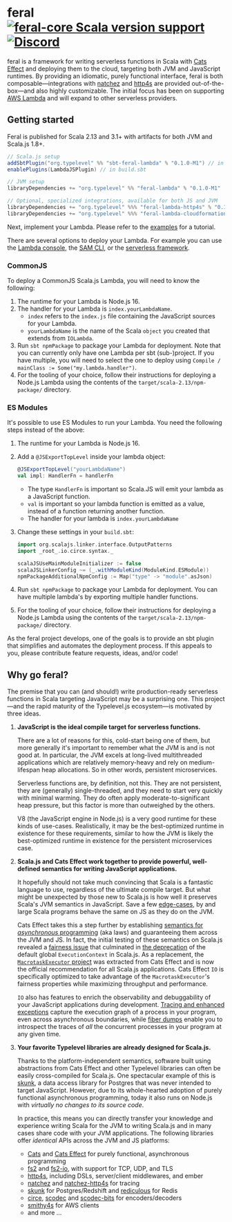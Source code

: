 # feral [![feral-core Scala version support](https://index.scala-lang.org/typelevel/feral/feral-core/latest.svg?color=red)](https://index.scala-lang.org/typelevel/feral/feral-core) [![Discord](https://img.shields.io/discord/632277896739946517.svg?label=&logo=discord&logoColor=ffffff&color=404244&labelColor=6A7EC2)](https://discord.gg/AJASeCq8gN)

feral is a framework for writing serverless functions in Scala with [Cats Effect](https://github.com/typelevel/cats-effect) and deploying them to the cloud, targeting both JVM and JavaScript runtimes. By providing an idiomatic, purely functional interface, feral is both composable—integrations with [natchez](https://github.com/tpolecat/natchez) and [http4s](https://github.com/http4s/http4s) are provided out-of-the-box—and also highly customizable. The initial focus has been on supporting [AWS Lambda](https://aws.amazon.com/lambda/) and will expand to other serverless providers.

## Getting started

Feral is published for Scala 2.13 and 3.1+ with artifacts for both JVM and Scala.js 1.8+.

```scala
// Scala.js setup
addSbtPlugin("org.typelevel" %% "sbt-feral-lambda" % "0.1.0-M1") // in plugins.sbt
enablePlugins(LambdaJSPlugin) // in build.sbt

// JVM setup
libraryDependencies += "org.typelevel" %% "feral-lambda" % "0.1.0-M1"

// Optional, specialized integrations, available for both JS and JVM
libraryDependencies += "org.typelevel" %%% "feral-lambda-http4s" % "0.1.0-M1"
libraryDependencies += "org.typelevel" %%% "feral-lambda-cloudformation-custom-resource" % "0.1.0-M1"
```

Next, implement your Lambda. Please refer to the [examples](examples/src/main/scala/feral/examples) for a tutorial.

There are several options to deploy your Lambda. For example you can use the [Lambda console](https://docs.aws.amazon.com/lambda/latest/dg/foundation-console.html), the [SAM CLI](https://docs.aws.amazon.com/serverless-application-model/latest/developerguide/serverless-sam-cli-install.html), or the [serverless framework](https://www.serverless.com/framework/docs/providers/aws/guide/deploying).

### CommonJS

To deploy a CommonJS Scala.js Lambda, you will need to know the following:

1. The runtime for your Lambda is Node.js 16.
2. The handler for your Lambda is `index.yourLambdaName`.
    - `index` refers to the `index.js` file containing the JavaScript sources for your Lambda.
    - `yourLambdaName` is the name of the Scala `object` you created that extends from `IOLambda`.
3. Run `sbt npmPackage` to package your Lambda for deployment. Note that you can currently only have one Lambda per sbt (sub-)project. If you have multiple, you will need to select the one to deploy using `Compile / mainClass := Some("my.lambda.handler")`.
4. For the tooling of your choice, follow their instructions for deploying a Node.js Lambda using the contents of the `target/scala-2.13/npm-package/` directory.

### ES Modules

It's possible to use ES Modules to run your Lambda. You need the following steps instead of the above:

1. The runtime for your Lambda is Node.js 16.
2. Add a `@JSExportTopLevel` inside your lambda object:
    ```scala
    @JSExportTopLevel("yourLambdaName")
    val impl: HandlerFn = handlerFn
    ```
    - The type `HandlerFn` is important so Scala.JS will emit your lambda as a JavaScript function.
    - `val` is important so your lambda function is emitted as a value, instead of a function returning another function.
    - The handler for your lambda is `index.yourLambdaName`
3. Change these settings in your `build.sbt`:

    ```scala
    import org.scalajs.linker.interface.OutputPatterns
    import _root_.io.circe.syntax._

    scalaJSUseMainModuleInitializer := false
    scalaJSLinkerConfig ~= (_.withModuleKind(ModuleKind.ESModule))
    npmPackageAdditionalNpmConfig := Map("type" -> "module".asJson)
    ```

4. Run `sbt npmPackage` to package your Lambda for deployment. You can have multiple lambda's by exporting multiple handler functions.
5. For the tooling of your choice, follow their instructions for deploying a Node.js Lambda using the contents of the `target/scala-2.13/npm-package/` directory.

As the feral project develops, one of the goals is to provide an sbt plugin that simplifies and automates the deployment process. If this appeals to you, please contribute feature requests, ideas, and/or code!

## Why go feral?

The premise that you can (and should!) write production-ready serverless functions in Scala targeting JavaScript may be a surprising one. This project—and the rapid maturity of the Typelevel.js ecosystem—is motivated by three ideas.

1. **JavaScript is the ideal compile target for serverless functions.** 
  
    There are a lot of reasons for this, cold-start being one of them, but more generally it's important to remember what the JVM is and is not good at. In particular, the JVM excels at long-lived multithreaded applications which are relatively memory-heavy and rely on medium-lifespan heap allocations. So in other words, persistent microservices.

    Serverless functions are, by definition, not this. They are not persistent, they are (generally) single-threaded, and they need to start very quickly with minimal warming. They do often apply moderate-to-significant heap pressure, but this factor is more than outweighed by the others.

    V8 (the JavaScript engine in Node.js) is a very good runtime for these kinds of use-cases. Realistically, it may be the best-optimized runtime in existence for these requirements, similar to how the JVM is likely the best-optimized runtime in existence for the persistent microservices case.

2. **Scala.js and Cats Effect work together to provide powerful, well-defined semantics for writing JavaScript applications.**

   It hopefully should not take much convincing that Scala is a fantastic language to use, regardless of the ultimate compile target. But what might be unexpected by those new to Scala.js is how well it preserves Scala's JVM semantics in JavaScript. Save a few [edge-cases](https://www.scala-js.org/doc/semantics.html), by and large Scala programs behave the same on JS as they do on the JVM.

   Cats Effect takes this a step further by establishing [semantics for _asynchronous_ programming](https://typelevel.org/cats-effect/docs/typeclasses) (aka laws) and guaranteeing them across the JVM and JS. In fact, the initial testing of these semantics on Scala.js revealed a [fairness issue](https://github.com/scala-js/scala-js/issues/4129) that culminated in [the deprecation](http://www.scala-js.org/news/2021/12/10/announcing-scalajs-1.8.0/#new-compiler-warnings-with-broad-applicability) of the default global `ExecutionContext` in Scala.js. As a replacement, the [`MacrotaskExecutor` project](https://github.com/scala-js/scala-js-macrotask-executor) was extracted from Cats Effect and is now the official recommendation for all Scala.js applications. Cats Effect `IO` is specifically optimized to take advantage of the `MacrotaskExecutor`'s fairness properties while maximizing throughput and performance.

   `IO` also has features to enrich the observability and debuggability of your JavaScript applications during development. [Tracing and enhanced exceptions](https://typelevel.org/cats-effect/docs/tracing) capture the execution graph of a process in your program, even across asynchronous boundaries, while [fiber dumps](https://github.com/typelevel/cats-effect/releases/tag/v3.3.0) enable you to introspect the traces of _all_ the concurrent processes in your program at any given time.

3. **Your favorite Typelevel libraries are already designed for Scala.js.**

   Thanks to the platform-independent semantics, software built using abstractions from Cats Effect and other Typelevel libraries can often be easily cross-compiled for Scala.js. One spectacular example of this is [skunk](https://github.com/tpolecat/skunk), a data access library for Postgres that was never intended to target JavaScript. However, due to its whole-hearted adoption of purely functional asynchronous programming, today it also runs on Node.js with _virtually no changes to its source code_.

   In practice, this means you can directly transfer your knowledge and experience writing Scala for the JVM to writing Scala.js and in many cases share code with your JVM applications. The following libraries offer _identical_ APIs across the JVM and JS platforms:
    * [Cats](https://github.com/typelevel/cats) and [Cats Effect](https://github.com/typelevel/cats-effect) for purely functional, asynchronous programming
    * [fs2](https://github.com/typelevel/fs2) and [fs2-io](https://github.com/typelevel/fs2), with support for TCP, UDP, and TLS
    * [http4s](https://github.com/http4s/http4s), including DSLs, server/client middlewares, and ember
    * [natchez](https://github.com/tpolecat/natchez) and [natchez-http4s](https://github.com/tpolecat/natchez-http4s) for tracing
    * [skunk](https://github.com/tpolecat/skunk) for Postgres/Redshift and [rediculous](https://github.com/davenverse/rediculous) for Redis
    * [circe](https://github.com/circe/circe), [scodec](https://github.com/scodec/scodec) and [scodec-bits](https://github.com/scodec/scodec-bits) for encoders/decoders
    * [smithy4s](https://github.com/disneystreaming/smithy4s) for AWS clients
    * and more ...
